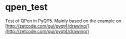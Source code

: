 # qpen_test
Test of QPen in PyQT5. Mainly based on the example on [http://zetcode.com/gui/pyqt4/drawing/](http://zetcode.com/gui/pyqt4/drawing/)
